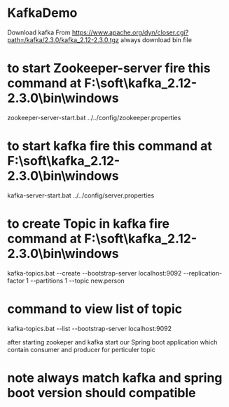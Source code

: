 # KafkaDemo

Download kafka From 
https://www.apache.org/dyn/closer.cgi?path=/kafka/2.3.0/kafka_2.12-2.3.0.tgz
always download bin file 

# to start Zookeeper-server fire this command at  F:\soft\kafka_2.12-2.3.0\bin\windows
zookeeper-server-start.bat ../../config/zookeeper.properties 

# to start kafka fire this command at  F:\soft\kafka_2.12-2.3.0\bin\windows
kafka-server-start.bat ../../config/server.properties 

# to create Topic in kafka fire command at  F:\soft\kafka_2.12-2.3.0\bin\windows
kafka-topics.bat --create --bootstrap-server localhost:9092 --replication-factor 1 --partitions 1 --topic new.person

# command to view list of topic
kafka-topics.bat --list --bootstrap-server localhost:9092



after starting zookeper and kafka start our Spring boot application 
which contain consumer and producer for perticuler topic


# note always match kafka and spring boot version should compatible 


